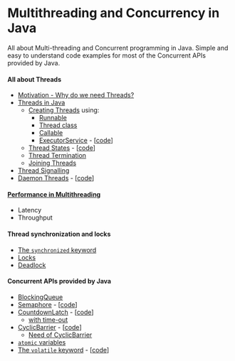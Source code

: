 # Multithreading and Concurrency in Java

All about Multi-threading and Concurrent programming in Java.
Simple and easy to understand code examples for most of the Concurrent APIs provided by Java.

#### All about Threads
- [Motivation - Why do we need Threads?](./notes/threads-motivation.md)
- [Threads in Java](./src/com/codecafe/concurrency/thread)
  - [Creating Threads](./notes/creating-threads.md) using:
    - [Runnable](./src/com/codecafe/concurrency/thread/basics/designathread/ThreadDemo.java)
    - [Thread class](./src/com/codecafe/concurrency/thread/basics/designathread/ThreadDemo.java)
    - [Callable](./src/com/codecafe/concurrency/thread/basics/designathread/CallableDemo.java)
    - [ExecutorService](notes/executorservice.md) - [[code](./src/com/codecafe/concurrency/executorservice/ExecutorServiceDemo.java)]
  - [Thread States](./notes/thread-states.md) - [[code](./src/com/codecafe/concurrency/thread/basics/designathread/ThreadStates.java)]
  - [Thread Termination](./src/com/codecafe/concurrency/thread/threadtermination/Main.java)
  - [Joining Threads](./src/com/codecafe/concurrency/thread/joiningthreads/Main.java)
- [Thread Signalling](./src/com/codecafe/concurrency/threadsignalling)
- [Daemon Threads](./notes/daemon-threads.md) - [[code](./src/com/codecafe/concurrency/thread/daemonthreads/Main.java)]

#### [Performance in Multithreading](./notes/performance-in-multithreading.md)
- Latency
- Throughput

#### Thread synchronization and locks
- [The `synchronized` keyword](./src/com/codecafe/concurrency/_synchronized)
- [Locks](./src/com/codecafe/concurrency/locks)
- [Deadlock](./src/com/codecafe/concurrency/deadlock)

#### Concurrent APIs provided by Java
- [BlockingQueue](./src/com/codecafe/concurrency/blockingqueue)
- [Semaphore](./notes/semaphore.md) - [[code](./src/com/codecafe/concurrency/semaphore)]
- [CountdownLatch](./notes/countdownlatch.md) - [[code](./src/com/codecafe/concurrency/countdownlatch/CountDownLatchDemo.java)]
  - [with time-out](./src/com/codecafe/concurrency/countdownlatch/timeout/TerminatingCountDownLatch.java)
- [CyclicBarrier](./notes/cyclicbarrier.md) - [[code](./src/com/codecafe/concurrency/cyclicbarrier/CyclicBarrierDemo.java)]
  - [Need of CyclicBarrier](./src/com/codecafe/concurrency/cyclicbarrier/NeedOfCyclicBarrier.java)
- [`atomic` variables](./src/com/codecafe/concurrency/_atomic)
- [The `volatile` keyword](./src/com/codecafe/concurrency/_volatile/volatile-keyword.md) - [[code](./src/com/codecafe/concurrency/_volatile/VolatileDemo.java)]

